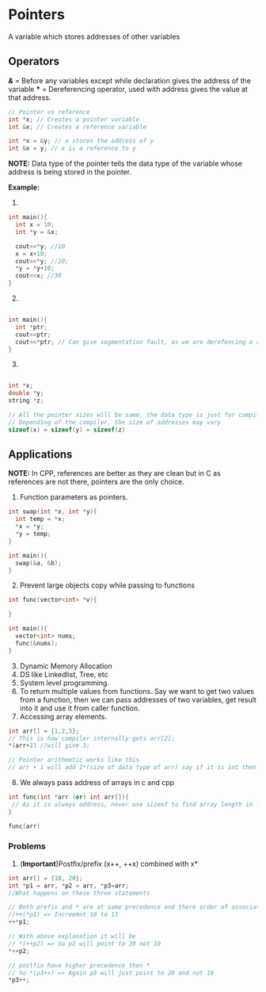 # Pointers

A variable which stores addresses of other variables

## Operators
***&*** = Before any variables except while declaration gives the address of the variable
**\*** = Dereferencing operator, used with address gives the value at that address.

```cpp
// Pointer vs reference
int *x; // Creates a pointer variable
int &x; // Creates a reference variable

int *x = &y; // x stores the address of y
int &x = y; // x is a reference to y
```

**NOTE:** Data type of the pointer tells the data type of the variable whose address is being stored in the pointer.

**Example:**

1. 
```cpp
int main(){
  int x = 10;
  int *y = &x;

  cout<<*y; //10
  x = x+10;
  cout<<*y; //20;
  *y = *y+10;
  cout<<x; //30
}
```

2. 
```cpp

int main(){
  int *ptr;
  cout<<ptr;
  cout<<*ptr; // Can give segmentation fault, as we are derefencing a random address. Random address as ptr is not initialised.
}
```

3. 
```cpp

int *x;
double *y;
string *z;

// All the pointer sizes will be same, the data type is just for compiler to know which data type are you dereferencing to when you infact dereference it.
// Depending of the compiler, the size of addresses may vary
sizeof(x) = sizeof(y) = sizeof(z)

```


## Applications
**NOTE:** In CPP, references are better as they are clean but in C as references are not there, pointers are the only choice.
1. Function parameters as pointers.
```cpp
int swap(int *x, int *y){
  int temp = *x;
  *x = *y;
  *y = temp;
}

int main(){
  swap(&a, &b);
}
```
2. Prevent large objects copy while passing to functions
```cpp
int func(vector<int> *v){

}

int main(){
  vector<int> nums;
  func(&nums);
}
```

3. Dynamic Memory Allocation
4. DS like Linkedlist, Tree, etc
5. System level programming.
6. To return multiple values from functions. Say we want to get two values from a function, then we can pass addresses of two variables, get result into it and use it from caller function.
7. Accessing array elements.
```cpp
int arr[] = {1,2,3};
// This is how compiler internally gets arr[2];
*(arr+2) //will give 3;

// Pointer arithmetic works like this
// arr + 1 will add 1*(size of data type of arr) say if it is int then it will 1*(4) assuming 4 bytes is the size of int in our compiler
```
8. We always pass address of arrays in c and cpp
```cpp
int func(int *arr (or) int arr[]){
 // As it is always address, never use sizeof to find array length in functions.
}

func(arr)
```

### Problems
1. (**Important**)Postfix/prefix (x++, ++x) combined with x*
```cpp
int arr[] = {10, 20};
int *p1 = arr, *p2 = arr, *p3=arr;
//What happens on these three statements

// Both prefix and * are at same precedence and there order of associativity is right to left so
//++(*p1) => Increemnt 10 to 11
++*p1;

// With above explanation it will be
// *(++p2) => So p2 will point to 20 not 10
*++p2;

// postfix have higher precedence then *
// So *(p3++) => Again p3 will just point to 20 and not 10
*p3++;

```